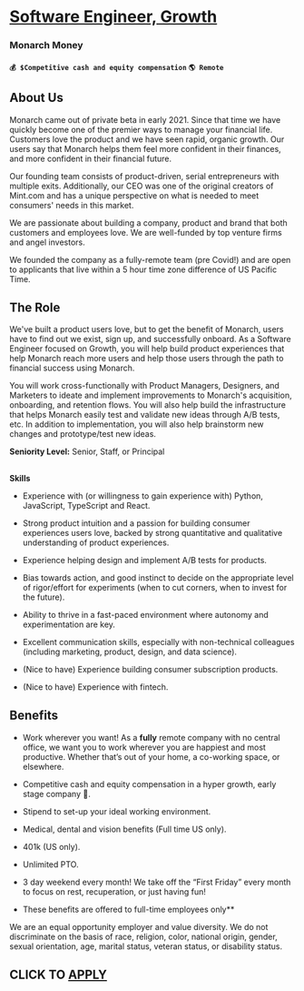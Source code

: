 # [Software Engineer, Growth](https://www.remotewlb.com/apply/software-engineer-growth-127635)  
### Monarch Money  
#### `💰 $Competitive cash and equity compensation` `🌎 Remote`  

## **About Us**

Monarch came out of private beta in early 2021. Since that time we have quickly become one of the premier ways to manage your financial life. Customers love the product and we have seen rapid, organic growth. Our users say that Monarch helps them feel more confident in their finances, and more confident in their financial future.

Our founding team consists of product-driven, serial entrepreneurs with multiple exits. Additionally, our CEO was one of the original creators of Mint.com and has a unique perspective on what is needed to meet consumers' needs in this market.

We are passionate about building a company, product and brand that both customers and employees love. We are well-funded by top venture firms and angel investors.

We founded the company as a fully-remote team (pre Covid!) and are open to applicants that live within a 5 hour time zone difference of US Pacific Time.

##  **The Role**

We've built a product users love, but to get the benefit of Monarch, users have to find out we exist, sign up, and successfully onboard. As a Software Engineer focused on Growth, you will help build product experiences that help Monarch reach more users and help those users through the path to financial success using Monarch.

You will work cross-functionally with Product Managers, Designers, and Marketers to ideate and implement improvements to Monarch's acquisition, onboarding, and retention flows. You will also help build the infrastructure that helps Monarch easily test and validate new ideas through A/B tests, etc. In addition to implementation, you will also help brainstorm new changes and prototype/test new ideas.  

 **Seniority Level:** Senior, Staff, or Principal

##  
 **Skills**

  * Experience with (or willingness to gain experience with) Python, JavaScript, TypeScript and React.

  * Strong product intuition and a passion for building consumer experiences users love, backed by strong quantitative and qualitative understanding of product experiences.

  * Experience helping design and implement A/B tests for products.

  * Bias towards action, and good instinct to decide on the appropriate level of rigor/effort for experiments (when to cut corners, when to invest for the future).

  * Ability to thrive in a fast-paced environment where autonomy and experimentation are key.

  * Excellent communication skills, especially with non-technical colleagues (including marketing, product, design, and data science).

  * (Nice to have) Experience building consumer subscription products.

  * (Nice to have) Experience with fintech.

##  **Benefits**

  * Work wherever you want! As a **fully** remote company with no central office, we want you to work wherever you are happiest and most productive. Whether that’s out of your home, a co-working space, or elsewhere.

  * Competitive cash and equity compensation in a hyper growth, early stage company 🚀.

  * Stipend to set-up your ideal working environment.

  * Medical, dental and vision benefits (Full time US only).

  * 401k (US only).

  * Unlimited PTO.

  * 3 day weekend every month! We take off the “First Friday” every month to focus on rest, recuperation, or just having fun!

  * These benefits are offered to full-time employees only**

We are an equal opportunity employer and value diversity. We do not discriminate on the basis of race, religion, color, national origin, gender, sexual orientation, age, marital status, veteran status, or disability status.

  
## CLICK TO [APPLY](https://www.remotewlb.com/apply/software-engineer-growth-127635)

